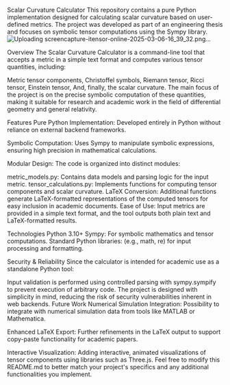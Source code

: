 Scalar Curvature Calculator
This repository contains a pure Python implementation designed for calculating scalar curvature based on user-defined metrics. The project was developed as part of an engineering thesis and focuses on symbolic tensor computations using the Sympy library.
![Uploading screencapture-itensor-online-2025-03-06-16_39_32.png…]()

Overview
The Scalar Curvature Calculator is a command-line tool that accepts a metric in a simple text format and computes various tensor quantities, including:

Metric tensor components,
Christoffel symbols,
Riemann tensor,
Ricci tensor,
Einstein tensor,
And, finally, the scalar curvature.
The main focus of the project is on the precise symbolic computation of these quantities, making it suitable for research and academic work in the field of differential geometry and general relativity.

Features
Pure Python Implementation:
Developed entirely in Python without reliance on external backend frameworks.

Symbolic Computation:
Uses Sympy to manipulate symbolic expressions, ensuring high precision in mathematical calculations.

Modular Design:
The code is organized into distinct modules:

metric_models.py: Contains data models and parsing logic for the input metric.
tensor_calculations.py: Implements functions for computing tensor components and scalar curvature.
LaTeX Conversion: Additional functions generate LaTeX-formatted representations of the computed tensors for easy inclusion in academic documents.
Ease of Use:
Input metrics are provided in a simple text format, and the tool outputs both plain text and LaTeX-formatted results.

Technologies
Python 3.10+
Sympy: For symbolic mathematics and tensor computations.
Standard Python libraries: (e.g., math, re) for input processing and formatting.

Security & Reliability
Since the calculator is intended for academic use as a standalone Python tool:

Input validation is performed using controlled parsing with sympy.sympify to prevent execution of arbitrary code.
The project is designed with simplicity in mind, reducing the risk of security vulnerabilities inherent in web backends.
Future Work
Numerical Simulation Integration:
Possibility to integrate with numerical simulation data from tools like MATLAB or Mathematica.

Enhanced LaTeX Export:
Further refinements in the LaTeX output to support copy-paste functionality for academic papers.

Interactive Visualization:
Adding interactive, animated visualizations of tensor components using libraries such as Three.js.
Feel free to modify this README.md to better match your project's specifics and any additional functionalities you implement.
